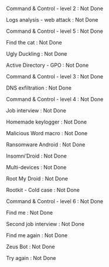 Command & Control - level 2 : Not Done

Logs analysis - web attack : Not Done

Command & Control - level 5 : Not Done

Find the cat : Not Done

Ugly Duckling : Not Done

Active Directory - GPO : Not Done

Command & Control - level 3 : Not Done

DNS exfiltration : Not Done

Command & Control - level 4 : Not Done

Job interview : Not Done

Homemade keylogger : Not Done

Malicious Word macro : Not Done

Ransomware Android : Not Done

Insomni’Droid : Not Done

Multi-devices : Not Done

Root My Droid : Not Done

Rootkit - Cold case : Not Done

Command & Control - level 6 : Not Done

Find me : Not Done

Second job interview : Not Done

Find me again : Not Done

Zeus Bot : Not Done

Try again : Not Done
